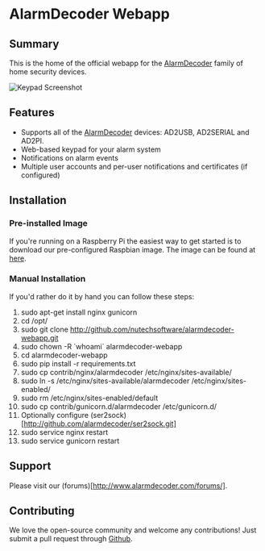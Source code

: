 # AlarmDecoder Webapp

## Summary

This is the home of the official webapp for the [AlarmDecoder](http://www.alarmdecoder.com) family of home security devices.

![Keypad Screenshot](http://github.com/nutechsoftware/alarmdecoder-webapp/raw/master/screenshot.png "Keypad Screenshot")

## Features

- Supports all of the [AlarmDecoder](http://www.alarmdecoder.com) devices: AD2USB, AD2SERIAL and AD2PI.
- Web-based keypad for your alarm system
- Notifications on alarm events
- Multiple user accounts and per-user notifications and certificates (if configured)

## Installation

### Pre-installed Image

If you're running on a Raspberry Pi the easiest way to get started is to download our pre-configured Raspbian image.  The image can be found at [here](http://www.alarmdecoder.com/wiki/index.php/Raspberry_Pi).

### Manual Installation

If you'd rather do it by hand you can follow these steps:

1. sudo apt-get install nginx gunicorn
2. cd /opt/
3. sudo git clone http://github.com/nutechsoftware/alarmdecoder-webapp.git
4. sudo chown -R \`whoami\` alarmdecoder-webapp
5. cd alarmdecoder-webapp
6. sudo pip install -r requirements.txt
7. sudo cp contrib/nginx/alarmdecoder /etc/nginx/sites-available/
8. sudo ln -s /etc/nginx/sites-available/alarmdecoder /etc/nginx/sites-enabled/
9. sudo rm /etc/nginx/sites-enabled/default
10. sudo cp contrib/gunicorn.d/alarmdecoder /etc/gunicorn.d/
11. Optionally configure (ser2sock)[http://github.com/alarmdecoder/ser2sock.git]
12. sudo service nginx restart
13. sudo service gunicorn restart

## Support

Please visit our (forums)[http://www.alarmdecoder.com/forums/].

## Contributing

We love the open-source community and welcome any contributions!  Just submit a pull request through [Github](http://github.com).
